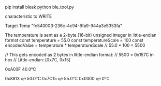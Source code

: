 pip install bleak
python ble_tool.py

characteristic to WRITE 

Target Temp "fc540003-236c-4c94-8fa9-944a3e5353fa"

The temperature is sent as a 2-byte (16-bit) unsigned integer in little-endian format
const temperature = 55.0
const temperatureScale = 100
const encodedValue = temperature * temperatureScale  // 55.0 * 100 = 5500

// This gets encoded as 2 bytes in little-endian format:
// 5500 = 0x157C in hex
// Little-endian: [0x7C, 0x15]

0xA00F    40.0°C   

0x8813 це 50.0°C 
0x7C15 це 55.0°C 
0x0000 це 0°C 


